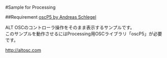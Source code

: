 #Sample for Processing

##Requirement
[oscP5 by Andreas Schlegel](http://www.sojamo.de/libraries/oscP5/)

ALT OSCのコントローラ操作をそのまま表示するサンプルです。<br>
このサンプルを動作させるにはProcessing用OSCライブラリ「oscP5」が必要です。

<http://altosc.com>
